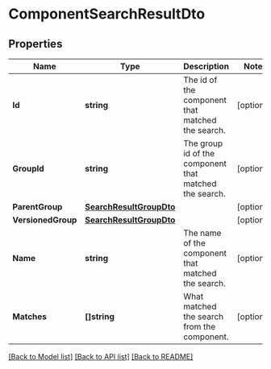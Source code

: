 # ComponentSearchResultDto

## Properties

Name | Type | Description | Notes
------------ | ------------- | ------------- | -------------
**Id** | **string** | The id of the component that matched the search. | [optional] 
**GroupId** | **string** | The group id of the component that matched the search. | [optional] 
**ParentGroup** | [**SearchResultGroupDto**](SearchResultGroupDTO.md) |  | [optional] 
**VersionedGroup** | [**SearchResultGroupDto**](SearchResultGroupDTO.md) |  | [optional] 
**Name** | **string** | The name of the component that matched the search. | [optional] 
**Matches** | **[]string** | What matched the search from the component. | [optional] 

[[Back to Model list]](../README.md#documentation-for-models) [[Back to API list]](../README.md#documentation-for-api-endpoints) [[Back to README]](../README.md)


